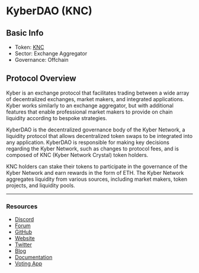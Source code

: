 # KyberDAO (KNC)

## **Basic Info**

* Token: [KNC](https://www.coingecko.com/en/coins/kyber-network)
* Sector: Exchange Aggregator
* Governance: Offchain

## **Protocol Overview**

Kyber is an exchange protocol that facilitates trading between a wide array of decentralized exchanges, market makers, and integrated applications. Kyber works similarly to an exchange aggregator, but with additional features that enable professional market makers to provide on chain liquidity according to bespoke strategies.

KyberDAO is the decentralized governance body of the Kyber Network, a liquidity protocol that allows decentralized token swaps to be integrated into any application. KyberDAO is responsible for making key decisions regarding the Kyber Network, such as changes to protocol fees, and is composed of KNC (Kyber Network Crystal) token holders.&#x20;

KNC holders can stake their tokens to participate in the governance of the Kyber Network and earn rewards in the form of ETH. The Kyber Network aggregates liquidity from various sources, including market makers, token projects, and liquidity pools.

***

### **Resources**

* [Discord](https://discord.com/invite/kyberswap)
* [Forum](https://gov.kyber.org/)
* [GitHub](https://github.com/KyberNetwork/developer-portal/blob/stakingSection/README.md)
* [Website](https://kyber.network/)
* [Twitter](https://twitter.com/KyberDAO/)
* [Blog](https://blog.kyber.network/)
* [Documentation](https://docs.kyberswap.com/)
* [Voting App](https://kyber.org/vote)
